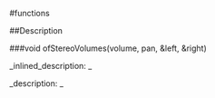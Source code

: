 #functions


<!--
_visible: True_
_advanced: False_
-->

##Description





<!----------------------------------------------------------------------------->

###void ofStereoVolumes(volume, pan, &left, &right)

<!--
_syntax: ofStereoVolumes(volume, pan, &left, &right)_
_name: ofStereoVolumes_
_returns: void_
_returns_description: _
_parameters: float volume, float pan, float &left, float &right_
_version_started: 0.9.0_
_version_deprecated: _
_summary: _
_constant: False_
_static: False_
_visible: True_
_advanced: False_
-->

_inlined_description: _







_description: _







<!----------------------------------------------------------------------------->

